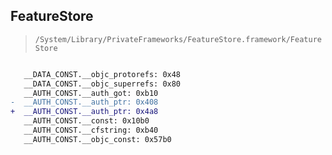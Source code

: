 ## FeatureStore

> `/System/Library/PrivateFrameworks/FeatureStore.framework/FeatureStore`

```diff

   __DATA_CONST.__objc_protorefs: 0x48
   __DATA_CONST.__objc_superrefs: 0x80
   __AUTH_CONST.__auth_got: 0xb10
-  __AUTH_CONST.__auth_ptr: 0x408
+  __AUTH_CONST.__auth_ptr: 0x4a8
   __AUTH_CONST.__const: 0x10b0
   __AUTH_CONST.__cfstring: 0xb40
   __AUTH_CONST.__objc_const: 0x57b0

```

